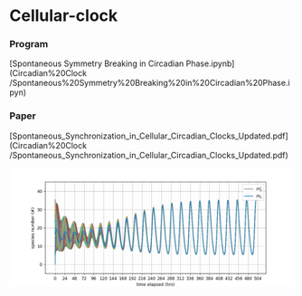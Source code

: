 # Cellular-clock

### Program
[Spontaneous Symmetry Breaking in Circadian Phase.ipynb](Circadian%20Clock
/Spontaneous%20Symmetry%20Breaking%20in%20Circadian%20Phase.ipyn)
### Paper
[Spontaneous_Synchronization_in_Cellular_Circadian_Clocks_Updated.pdf](Circadian%20Clock
/Spontaneous_Synchronization_in_Cellular_Circadian_Clocks_Updated.pdf)

![preview](Circadian%20Clock/Theory/150mn.png)
